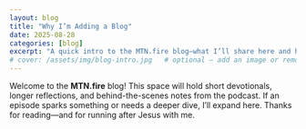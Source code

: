 ```yaml
---
layout: blog
title: "Why I’m Adding a Blog"
date: 2025-08-28
categories: [blog]
excerpt: "A quick intro to the MTN.fire blog—what I’ll share here and how it complements the podcast."
# cover: /assets/img/blog-intro.jpg   # optional – add an image or remove this line
---
```


Welcome to the **MTN.fire** blog! This space will hold short devotionals, longer reflections,
and behind-the-scenes notes from the podcast. If an episode sparks something or needs a deeper
dive, I’ll expand here. Thanks for reading—and for running after Jesus with me.
